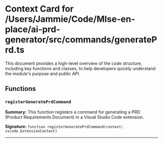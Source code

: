 # Context Card for /Users/Jammie/Code/MIse-en-place/ai-prd-generator/src/commands/generatePrd.ts

This document provides a high-level overview of the code structure, including key functions and classes, to help developers quickly understand the module's purpose and public API.

## Functions

### `registerGeneratePrdCommand`

**Summary:** This function registers a command for generating a PRD (Product Requirements Document) in a Visual Studio Code extension.

**Signature:** `function registerGeneratePrdCommand(context: vscode.ExtensionContext)`

---
